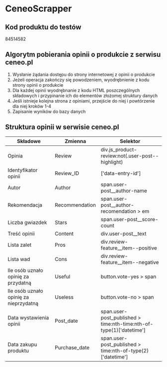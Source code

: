 # CeneoScrapper

## Kod produktu do testów
84514582

## Algorytm pobierania opinii o produkcie z serwisu ceneo.pl
1. Wysłanie żądania dostępu do strony internetowej z opinii o produkcie
2. Jeżeli operacja zakończy się powodzeniem, wyodrębnienie z kodu strony opinii o produkcie
3. Dla każdej opinii wyodrębnanie z kodu HTML poszczególnych składowych i przypinanie ich do elementów złożomej struktury danych
4. Jeśli istnieje kolejna strona z opiniami, przejście do niej i powtórzenie dla niej kroków 1-4
5. Zapisanie wyników do bazy danych

## Struktura opinii w serwisie ceneo.pl
|Składowe|Zmienna|Selektor|
|--------|-------|--------|
|Opinia|Review|div.js_product-review:not(.user-post--highlight)|
|Identyfikator opinii|Review_ID|['data-entry-id']|
|Autor|Author|span.user-post__author-name| 
|Rekomendacja|Recommendation|span.user-post__author-recomendation > em|
|Liczba gwiazdek|Stars|span.user-post__score-count|
|Treść opinii|Content|div.user-post__text|
|Lista zalet|Pros|div.review-feature__item--positive|
|Lista wad|Cons|div.review-feature__item--negative|
|Ile osób uznało opinię za przydatną|Useful|button.vote-yes > span|
|Ile osób uznało opinię za nieprzydatną|Useless|button.vote-no > span|
|Data wystawienia opinii|Post_date|span.user-post_published > time:nth-time:nth-of-type(1)['datetime']|
|Data zakupu produktu|Purchase_date|span.user-post_published > time:nth-of-type(2)['datetime']|